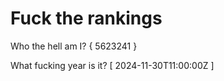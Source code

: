 # Fuck the rankings

Who the hell am I?
{ 5623241 }

What fucking year is it?
[ 2024-11-30T11:00:00Z ]
